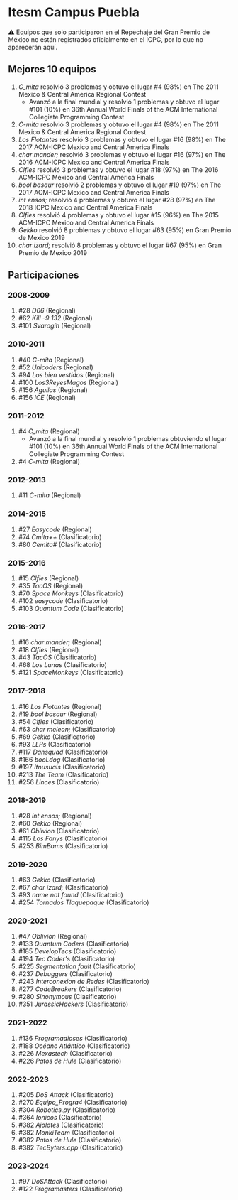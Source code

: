 # Itesm Campus Puebla

:warning: Equipos que solo participaron en el Repechaje del Gran Premio de México no están registrados oficialmente en el ICPC, por lo que no aparecerán aquí.

## Mejores 10 equipos

1. _C_mita_ resolvió 3 problemas y obtuvo el lugar #4 (98%) en The 2011 Mexico & Central America Regional Contest
    - Avanzó a la final mundial y resolvió 1 problemas y obtuvo el lugar #101 (10%) en 36th Annual World Finals of the ACM International Collegiate Programming Contest
1. _C-mita_ resolvió 3 problemas y obtuvo el lugar #4 (98%) en The 2011 Mexico & Central America Regional Contest
1. _Los Flotantes_ resolvió 3 problemas y obtuvo el lugar #16 (98%) en The 2017 ACM-ICPC Mexico and Central America Finals
1. _char mander;_ resolvió 3 problemas y obtuvo el lugar #16 (97%) en The 2016 ACM-ICPC Mexico and Central America Finals
1. _Clfies_ resolvió 3 problemas y obtuvo el lugar #18 (97%) en The 2016 ACM-ICPC Mexico and Central America Finals
1. _bool basaur_ resolvió 2 problemas y obtuvo el lugar #19 (97%) en The 2017 ACM-ICPC Mexico and Central America Finals
1. _int ensos;_ resolvió 4 problemas y obtuvo el lugar #28 (97%) en The 2018 ICPC Mexico and Central America Finals
1. _Clfies_ resolvió 4 problemas y obtuvo el lugar #15 (96%) en The 2015 ACM-ICPC Mexico and Central America Finals
1. _Gekko_ resolvió 8 problemas y obtuvo el lugar #63 (95%) en Gran Premio de Mexico 2019
1. _char izard;_ resolvió 8 problemas y obtuvo el lugar #67 (95%) en Gran Premio de Mexico 2019

## Participaciones

### 2008-2009

1. #28 _D06_ (Regional)
1. #62 _Kill -9 132_ (Regional)
1. #101 _Svarogih_ (Regional)

### 2010-2011

1. #40 _C-mita_ (Regional)
1. #52 _Unicoders_ (Regional)
1. #94 _Los bien vestidos_ (Regional)
1. #100 _Los3ReyesMagos_ (Regional)
1. #156 _Aguilas_ (Regional)
1. #156 _ICE_ (Regional)

### 2011-2012

1. #4 _C_mita_ (Regional)
    - Avanzó a la final mundial y resolvió 1 problemas obtuviendo el lugar #101 (10%) en 36th Annual World Finals of the ACM International Collegiate Programming Contest
1. #4 _C-mita_ (Regional)

### 2012-2013

1. #11 _C-mita_ (Regional)

### 2014-2015

1. #27 _Easycode_ (Regional)
1. #74 _Cmita++_ (Clasificatorio)
1. #80 _Cemita#_ (Clasificatorio)

### 2015-2016

1. #15 _Clfies_ (Regional)
1. #35 _TacOS_ (Regional)
1. #70 _Space Monkeys_ (Clasificatorio)
1. #102 _easycode_ (Clasificatorio)
1. #103 _Quantum Code_ (Clasificatorio)

### 2016-2017

1. #16 _char mander;_ (Regional)
1. #18 _Clfies_ (Regional)
1. #43 _TacOS_ (Clasificatorio)
1. #68 _Los Lunas_ (Clasificatorio)
1. #121 _SpaceMonkeys_ (Clasificatorio)

### 2017-2018

1. #16 _Los Flotantes_ (Regional)
1. #19 _bool basaur_ (Regional)
1. #54 _Clfies_ (Clasificatorio)
1. #63 _char meleon;_ (Clasificatorio)
1. #69 _Gekko_ (Clasificatorio)
1. #93 _LLPs_ (Clasificatorio)
1. #117 _Dansquad_ (Clasificatorio)
1. #166 _bool.dog_ (Clasificatorio)
1. #197 _Itnusuals_ (Clasificatorio)
1. #213 _The Team_ (Clasificatorio)
1. #256 _Linces_ (Clasificatorio)

### 2018-2019

1. #28 _int ensos;_ (Regional)
1. #60 _Gekko_ (Regional)
1. #61 _Oblivion_ (Clasificatorio)
1. #115 _Los Fanys_ (Clasificatorio)
1. #253 _BimBams_ (Clasificatorio)

### 2019-2020

1. #63 _Gekko_ (Clasificatorio)
1. #67 _char izard;_ (Clasificatorio)
1. #93 _name not found_ (Clasificatorio)
1. #254 _Tornados Tlaquepaque_ (Clasificatorio)

### 2020-2021

1. #47 _Oblivion_ (Regional)
1. #133 _Quantum Coders_ (Clasificatorio)
1. #185 _DevelopTecs_ (Clasificatorio)
1. #194 _Tec Coder's_ (Clasificatorio)
1. #225 _Segmentation fault_ (Clasificatorio)
1. #237 _Debuggers_ (Clasificatorio)
1. #243 _Interconexion de Redes_ (Clasificatorio)
1. #277 _CodeBreakers_ (Clasificatorio)
1. #280 _Sinonymous_ (Clasificatorio)
1. #351 _JurassicHackers_ (Clasificatorio)

### 2021-2022

1. #136 _Programadioses_ (Clasificatorio)
1. #188 _Océano Atlántico_ (Clasificatorio)
1. #226 _Mexastech_ (Clasificatorio)
1. #226 _Patos de Hule_ (Clasificatorio)

### 2022-2023

1. #205 _DoS Attack_ (Clasificatorio)
1. #270 _Equipo_Progra4_ (Clasificatorio)
1. #304 _Robotics.py_ (Clasificatorio)
1. #364 _Ionicos_ (Clasificatorio)
1. #382 _Ajolotes_ (Clasificatorio)
1. #382 _MonkiTeam_ (Clasificatorio)
1. #382 _Patos de Hule_ (Clasificatorio)
1. #382 _TecByters.cpp_ (Clasificatorio)

### 2023-2024

1. #97 _DoSAttack_ (Clasificatorio)
1. #122 _Programasters_ (Clasificatorio)



